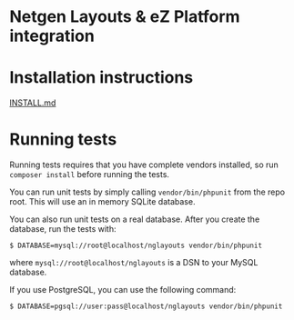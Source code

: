 Netgen Layouts & eZ Platform integration
========================================

# Installation instructions

[INSTALL.md](INSTALL.md)

# Running tests

Running tests requires that you have complete vendors installed, so run
`composer install` before running the tests.

You can run unit tests by simply calling `vendor/bin/phpunit` from the repo
root. This will use an in memory SQLite database.

You can also run unit tests on a real database. After you create the database,
run the tests with:

```
$ DATABASE=mysql://root@localhost/nglayouts vendor/bin/phpunit
```

where `mysql://root@localhost/nglayouts` is a DSN to your MySQL database.

If you use PostgreSQL, you can use the following command:

```
$ DATABASE=pgsql://user:pass@localhost/nglayouts vendor/bin/phpunit
```
